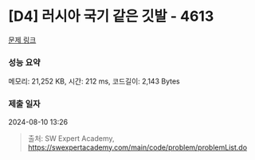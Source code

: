 # [D4] 러시아 국기 같은 깃발 - 4613 

[문제 링크](https://swexpertacademy.com/main/code/problem/problemDetail.do?contestProbId=AWQl9TIK8qoDFAXj) 

### 성능 요약

메모리: 21,252 KB, 시간: 212 ms, 코드길이: 2,143 Bytes

### 제출 일자

2024-08-10 13:26



> 출처: SW Expert Academy, https://swexpertacademy.com/main/code/problem/problemList.do